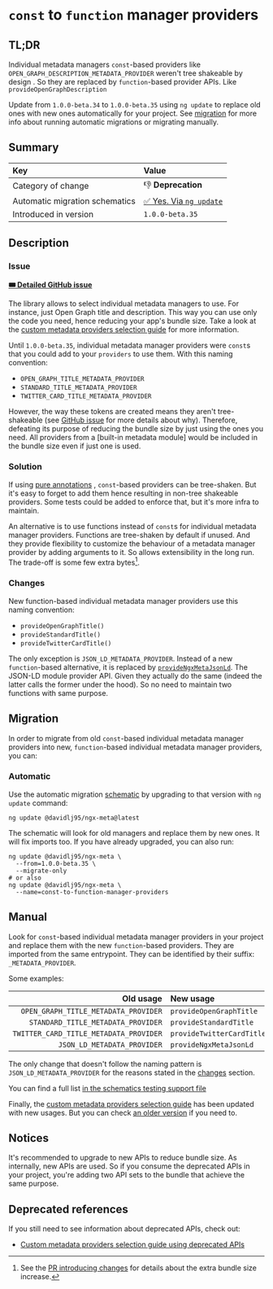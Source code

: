 # `const` to `function` manager providers

## TL;DR

Individual metadata managers `const`-based providers like `OPEN_GRAPH_DESCRIPTION_METADATA_PROVIDER` weren't tree shakeable by design . So they are replaced by `function`-based provider APIs. Like `provideOpenGraphDescription`

Update from `1.0.0-beta.34` to `1.0.0-beta.35` using `ng update` to replace old ones with new ones automatically for your project. See [migration](#migration) for more info about running automatic migrations or migrating manually.

## Summary

| Key                            | Value                                 |
| :----------------------------- | :------------------------------------ |
| Category of change             | 👎 **Deprecation**                    |
| Automatic migration schematics | [✅ Yes. Via `ng update`](#automatic) |
| Introduced in version          | `1.0.0-beta.35`                       |

## Description

### Issue

[GitHub issue]: https://github.com/davidlj95/ngx/issues/960

[**🎟️ Detailed GitHub issue**][GitHub issue]

The library allows to select individual metadata managers to use. For instance, just Open Graph title and description. This way you can use only the code you need, hence reducing your app's bundle size. Take a look at the [custom metadata providers selection guide](custom-metadata-providers-selection.md) for more information.

Until `1.0.0-beta.35`, individual metadata manager providers were `const`s that you could add to your `providers` to use them. With this naming convention:

- `OPEN_GRAPH_TITLE_METADATA_PROVIDER`
- `STANDARD_TITLE_METADATA_PROVIDER`
- `TWITTER_CARD_TITLE_METADATA_PROVIDER`

However, the way these tokens are created means they aren't tree-shakeable (see [GitHub issue] for more details about why).
Therefore, defeating its purpose of reducing the bundle size by just using the ones you need. All providers from a [built-in metadata module] would be included in the bundle size even if just one is used.

### Solution

If using [pure annotations](https://terser.org/docs/miscellaneous/#annotations) , `const`-based providers can be tree-shaken. But it's easy to forget to add them hence resulting in non-tree shakeable providers. Some tests could be added to enforce that, but it's more infra to maintain.

An alternative is to use functions instead of `const`s for individual metadata manager providers. Functions are tree-shaken by default if unused. And they provide flexibility to customize the behaviour of a metadata manager provider by adding arguments to it. So allows extensibility in the long run. The trade-off is some few extra bytes[^1].

### Changes

New function-based individual metadata manager providers use this naming convention:

- `provideOpenGraphTitle()`
- `provideStandardTitle()`
- `provideTwitterCardTitle()`

The only exception is `JSON_LD_METADATA_PROVIDER`. Instead of a new `function`-based alternative, it is replaced by [`provideNgxMetaJsonLd`](ngx-meta.providengxmetajsonld.md). The JSON-LD module provider API. Given they actually do the same (indeed the latter calls the former under the hood). So no need to maintain two functions with same purpose.

## Migration

In order to migrate from old `const`-based individual metadata manager providers into new, `function`-based individual metadata manager providers, you can:

### Automatic

Use the automatic migration [schematic](https://angular.dev/tools/cli/schematics) by upgrading to that version with `ng update` command:

```shell
ng update @davidlj95/ngx-meta@latest
```

The schematic will look for old managers and replace them by new ones. It will fix imports too. If you have already upgraded, you can also run:

```shell
ng update @davidlj95/ngx-meta \
  --from=1.0.0-beta.35 \
  --migrate-only
# or also
ng update @davidlj95/ngx-meta \
  --name=const-to-function-manager-providers
```

## Manual

Look for `const`-based individual metadata manager providers in your project and replace them with the new `function`-based providers. They are imported from the same entrypoint. They can be identified by their suffix: `_METADATA_PROVIDER`.

Some examples:

|                              Old usage | New usage                 |
| -------------------------------------: | :------------------------ |
|   `OPEN_GRAPH_TITLE_METADATA_PROVIDER` | `provideOpenGraphTitle`   |
|     `STANDARD_TITLE_METADATA_PROVIDER` | `provideStandardTitle`    |
| `TWITTER_CARD_TITLE_METADATA_PROVIDER` | `provideTwitterCardTitle` |
|            `JSON_LD_METADATA_PROVIDER` | `provideNgxMetaJsonLd`    |

The only change that doesn't follow the naming pattern is `JSON_LD_METADATA_PROVIDER` for the reasons stated in the [changes](#changes) section.

You can find a full list [in the schematics testing support file](https://github.com/davidlj95/ngx/blob/ngx-meta-v1.0.0-beta.32/projects/ngx-meta/schematics/migrations/tree-shakeable-manager-providers/testing/replacements.ts)

Finally, the [custom metadata providers selection guide](custom-metadata-providers-selection.md) has been updated with new usages. But you can check [an older version](https://github.com/davidlj95/ngx/blob/ngx-meta-v1.0.0-beta.31/projects/ngx-meta/docs/content/guides/custom-metadata-providers-selection.md) if you need to.

## Notices

It's recommended to upgrade to new APIs to reduce bundle size. As internally, new APIs are used. So if you consume the deprecated APIs in your project, you're adding two API sets to the bundle that achieve the same purpose.

## Deprecated references

If you still need to see information about deprecated APIs, check out:

- [Custom metadata providers selection guide using deprecated APIs](https://github.com/davidlj95/ngx/blob/ngx-meta-v1.0.0-beta.34/projects/ngx-meta/docs/content/guides/custom-metadata-providers-selection.md)

[^1]: See the [PR introducing changes](https://github.com/davidlj95/ngx/pull/1004) for details about the extra bundle size increase.
